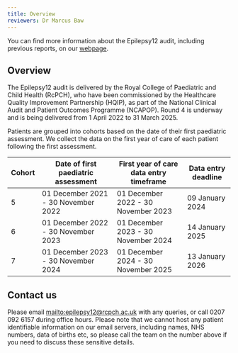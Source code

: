 ```yaml
---
title: Overview
reviewers: Dr Marcus Baw
---
```


You can find more information about the Epilepsy12 audit, including previous reports, on our [webpage](https://www.rcpch.ac.uk/epilepsy12).

## Overview

The Epilepsy12 audit is delivered by the Royal College of Paediatric and Child Health (RcPCH), who have been commissioned by the Healthcare Quality Improvement Partnership (HQIP), as part of the National Clinical Audit and Patient Outcomes Programme (NCAPOP). Round 4 is underway and is being delivered from 1 April 2022 to 31 March 2025.

Patients are grouped into cohorts based on the date of their first paediatric assessment. We collect the data on the first year of care of each patient following the first assessment.

| Cohort | Date of first paediatric assessment | First year of care data entry timeframe | Data entry deadline |
| ------ | ----------------------------------- | --------------------------------------- | ------------------- |
| 5      | 01 December 2021 - 30 November 2022 | 01 December 2022 - 30 November 2023     | 09 January 2024     |
| 6      | 01 December 2022 - 30 November 2023 | 01 December 2023 - 30 November 2024     | 14 January 2025     |
| 7      | 01 December 2023 - 30 November 2024 | 01 December 2024 - 30 November 2025     | 13 January 2026     |

## Contact us

Please email <mailto:epilepsy12@rcpch.ac.uk> with any queries, or call 0207 092 6157 during office hours.
Please note that we cannot host any patient identifiable information on our email servers, including names, NHS numbers, data of births etc, so please call the team on the number above if you need to discuss these sensitive details.
